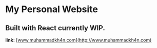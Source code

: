 # My Personal Website
## Built with React currently WIP.


__link:__ [www.muhammadkh4n.com](http://www.muhammadkh4n.com)
